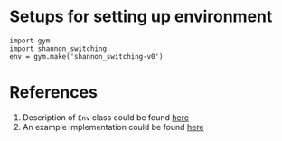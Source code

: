 # Setups for setting up environment
```  
import gym
import shannon_switching
env = gym.make('shannon_switching-v0')
```

# References
1. Description of `Env` class could be found [here](https://github.com/openai/gym/blob/master/gym/core.py)
2. An example implementation could be found [here](https://github.com/openai/gym/blob/master/gym/envs/classic_control/mountain_car.py)  
